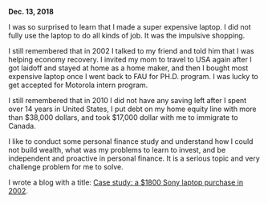 **Dec. 13, 2018**

I was so surprised to learn that I made a super expensive laptop. I did not fully use the laptop to do all kinds of job. It was the impulsive shopping. 

I still remembered that in 2002 I talked to my friend and told him that I was helping economy recovery. I invited my mom to travel to USA again after I got laidoff and stayed at home as a home maker, and then I bought most expensive laptop once I went back to FAU for PH.D. program. I was lucky to get accepted for Motorola intern program. 

I still remembered that in 2010 I did not have any saving left after I spent over 14 years in United States, I put debt on my home equity line with more than $38,000 dollars, and took $17,000 dollar with me to immigrate to Canada. 

I like to conduct some personal finance study and understand how I could not build wealth, what was my problems to learn to invest, and be independent and proactive in personal finance. It is a serious topic and very challenge problem for me to solve. 

I wrote a blog with a title: [Case study: a $1800 Sony laptop purchase in 2002](http://juliachencoding.blogspot.com/2018/12/case-study-1500-sony-laptop-purchase.html).<br>
